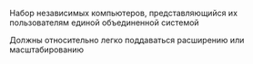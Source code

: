 Набор независимых компьютеров, представляющийся их пользователям единой объединенной системой

Должны относительно легко поддаваться расширению или масштабированию
